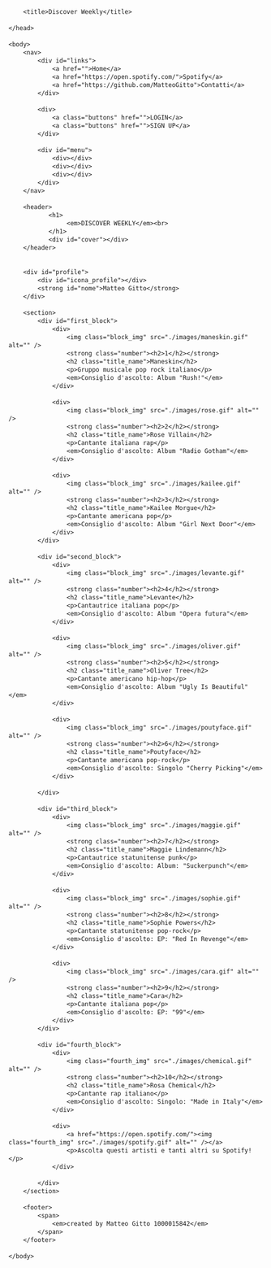<html>
    <head>
        <link rel="stylesheet" href="./mhw1.css">
        <meta name="viewport" content="width=device-width, initial-scale=1">
        <link rel="preconnect" href="https://fonts.googleapis.com">
        <link rel="preconnect" href="https://fonts.gstatic.com" crossorigin>
        <link href="https://fonts.googleapis.com/css2?family=Roboto:wght@300&display=swap" rel="stylesheet">
   
        <title>Discover Weekly</title>

    </head>

    <body>
        <nav>
            <div id="links">
                <a href="">Home</a>
                <a href="https://open.spotify.com/">Spotify</a>
                <a href="https://github.com/MatteoGitto">Contatti</a>
            </div>

            <div>
                <a class="buttons" href="">LOGIN</a>
                <a class="buttons" href="">SIGN UP</a>
            </div>

            <div id="menu">
                <div></div>
                <div></div>
                <div></div>
            </div>
        </nav>

        <header>
               <h1>
                    <em>DISCOVER WEEKLY</em><br>
               </h1> 
               <div id="cover"></div> 
        </header>


        <div id="profile">
            <div id="icona_profile"></div>
            <strong id="nome">Matteo Gitto</strong>
        </div>
 
        <section>
            <div id="first_block">
                <div>
                    <img class="block_img" src="./images/maneskin.gif" alt="" />
                    <strong class="number"><h2>1</h2></strong> 
                    <h2 class="title_name">Maneskin</h2>
                    <p>Gruppo musicale pop rock italiano</p>
                    <em>Consiglio d'ascolto: Album "Rush!"</em>
                </div>

                <div>
                    <img class="block_img" src="./images/rose.gif" alt="" />
                    <strong class="number"><h2>2</h2></strong> 
                    <h2 class="title_name">Rose Villain</h2>
                    <p>Cantante italiana rap</p>
                    <em>Consiglio d'ascolto: Album "Radio Gotham"</em>
                </div>

                <div>
                    <img class="block_img" src="./images/kailee.gif" alt="" />
                    <strong class="number"><h2>3</h2></strong> 
                    <h2 class="title_name">Kailee Morgue</h2>
                    <p>Cantante americana pop</p>
                    <em>Consiglio d'ascolto: Album "Girl Next Door"</em>
                </div>
            </div>

            <div id="second_block">
                <div>
                    <img class="block_img" src="./images/levante.gif" alt="" />
                    <strong class="number"><h2>4</h2></strong> 
                    <h2 class="title_name">Levante</h2>
                    <p>Cantautrice italiana pop</p>
                    <em>Consiglio d'ascolto: Album "Opera futura"</em>
                </div>

                <div>
                    <img class="block_img" src="./images/oliver.gif" alt="" />
                    <strong class="number"><h2>5</h2></strong> 
                    <h2 class="title_name">Oliver Tree</h2>
                    <p>Cantante americano hip-hop</p>
                    <em>Consiglio d'ascolto: Album "Ugly Is Beautiful"</em>
                </div>

                <div>
                    <img class="block_img" src="./images/poutyface.gif" alt="" />
                    <strong class="number"><h2>6</h2></strong> 
                    <h2 class="title_name">Poutyface</h2>
                    <p>Cantante americana pop-rock</p>
                    <em>Consiglio d'ascolto: Singolo "Cherry Picking"</em>
                </div>
            
            </div>

            <div id="third_block">
                <div>
                    <img class="block_img" src="./images/maggie.gif" alt="" />
                    <strong class="number"><h2>7</h2></strong> 
                    <h2 class="title_name">Maggie Lindemann</h2>
                    <p>Cantautrice statunitense punk</p>
                    <em>Consiglio d'ascolto: Album: "Suckerpunch"</em>
                </div>

                <div>
                    <img class="block_img" src="./images/sophie.gif" alt="" />
                    <strong class="number"><h2>8</h2></strong> 
                    <h2 class="title_name">Sophie Powers</h2>
                    <p>Cantante statunitense pop-rock</p>
                    <em>Consiglio d'ascolto: EP: "Red In Revenge"</em>
                </div>

                <div>
                    <img class="block_img" src="./images/cara.gif" alt="" />
                    <strong class="number"><h2>9</h2></strong> 
                    <h2 class="title_name">Cara</h2>
                    <p>Cantante italiana pop</p>
                    <em>Consiglio d'ascolto: EP: "99"</em>
                </div>
            </div> 

            <div id="fourth_block">
                <div>
                    <img class="fourth_img" src="./images/chemical.gif" alt="" />
                    <strong class="number"><h2>10</h2></strong> 
                    <h2 class="title_name">Rosa Chemical</h2>
                    <p>Cantante rap italiano</p>
                    <em>Consiglio d'ascolto: Singolo: "Made in Italy"</em>
                </div>

                <div>
                    <a href="https://open.spotify.com/"><img class="fourth_img" src="./images/spotify.gif" alt="" /></a>
                    <p>Ascolta questi artisti e tanti altri su Spotify!</p>
                </div>

            </div> 
        </section>

        <footer>
            <span>
                <em>created by Matteo Gitto 1000015842</em>
            </span>
        </footer>

    </body>
</html>
